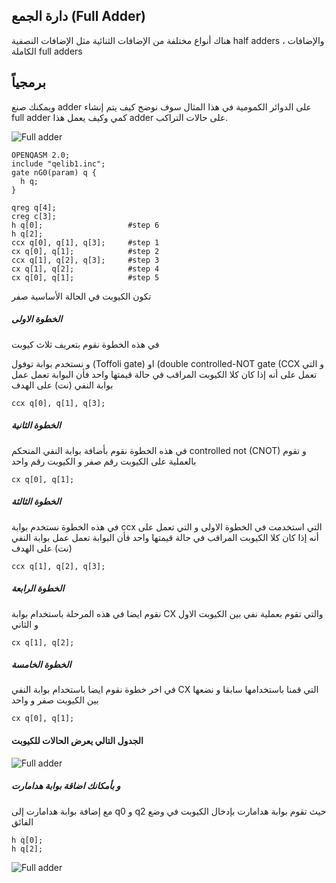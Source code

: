 ## دارة الجمع (Full Adder)
هناك أنواع مختلفة من الإضافات الثنائية مثل الإضافات النصفية 
half adders ، والإضافات الكاملة full adders

<!-- هنا يوجد Herfs يجب اضافتها -->
## برمجياً
ويمكنك صنع adder  على الدوائر الكمومية 
في هذا المثال سوف نوضح كيف يتم إنشاء full adder كمي وكيف يعمل هذا adder على حالات التراكب.




![Full adder](~/images/FullAdder2.png)
```
OPENQASM 2.0;
include "qelib1.inc";
gate nG0(param) q {
  h q;
}

qreg q[4];
creg c[3];
h q[0];                   #step 6
h q[2];
ccx q[0], q[1], q[3];     #step 1
cx q[0], q[1];            #step 2
ccx q[1], q[2], q[3];     #step 3
cx q[1], q[2];            #step 4
cx q[0], q[1];            #step 5
```
تكون الكيوبت في الحالة الأساسية صفر 

##### الخطوة الاولى
في هذه الخطوة نقوم بتعريف ثلاث كيوبت 

و نستخدم بوابة  توفول (Toffoli gate) او (double controlled-NOT gate (CCX 
و التي تعمل على أنه إذا كان كلا الكيوبت المراقب في حالة قيمتها  واحد فأن البوابة تعمل عمل بوابة النفي (نت) على الهدف  

```
ccx q[0], q[1], q[3];
```


##### الخطوة الثانية

 في هذه الخطوة نقوم بأضافة بوابة النفي المتحكم controlled not (CNOT)
و تقوم بالعملية على الكيوبت رقم صفر و الكيوبت رقم واحد  

```
cx q[0], q[1];
```

##### الخطوة الثالثة

في هذه الخطوة نستخدم بوابة ccx التي استخدمت في الخطوة الاولى و التي تعمل على أنه إذا كان كلا الكيوبت المراقب في حالة قيمتها  واحد فأن البوابة تعمل عمل بوابة النفي (نت) على الهدف  
```
ccx q[1], q[2], q[3];
```

##### الخطوة الرابعة
نقوم ايضا في هذه المرحلة باستخدام بوابة CX والتي تقوم بعملية نفي بين الكيوبت الاول و الثاني 

```
cx q[1], q[2];
```
##### الخطوة الخامسة

في اخر خطوة نقوم ايضا باستخدام بوابة النفي CX التي قمنا باستخدامها سابقا و نضعها بين الكيوبت صفر و واحد 

```
cx q[0], q[1];
```

#### الجدول التالي يعرض الحالات للكيوبت 
![Full adder](~/images/FullAdder3.png)

##### و بأمكانك اضاقة بوابة هدامارت 

مع إضافة بوابة هدامارت إلى  q0 و q2 
حيث تقوم بوابة هدامارت بإدخال الكيوبت في وضع الفائق 

```
h q[0];
h q[2];

```
![Full adder](~/images/FullAdder4.png)
